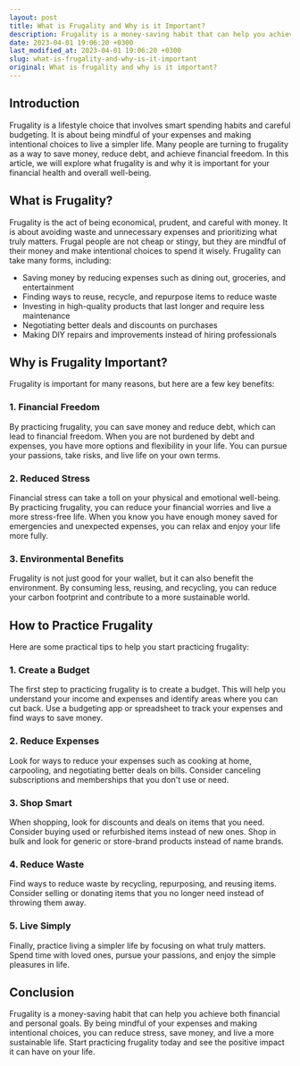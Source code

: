 ```yaml
---
layout: post
title: What is Frugality and Why is it Important?
description: Frugality is a money-saving habit that can help you achieve both financial and personal goals. Learn more about why it is important and how you can start practicing frugality today.
date: 2023-04-01 19:06:20 +0300
last_modified_at: 2023-04-01 19:06:20 +0300
slug: what-is-frugality-and-why-is-it-important
original: What is frugality and why is it important?
---
```

## Introduction
Frugality is a lifestyle choice that involves smart spending habits and careful budgeting. It is about being mindful of your expenses and making intentional choices to live a simpler life. Many people are turning to frugality as a way to save money, reduce debt, and achieve financial freedom. In this article, we will explore what frugality is and why it is important for your financial health and overall well-being.

## What is Frugality?
Frugality is the act of being economical, prudent, and careful with money. It is about avoiding waste and unnecessary expenses and prioritizing what truly matters. Frugal people are not cheap or stingy, but they are mindful of their money and make intentional choices to spend it wisely. Frugality can take many forms, including:

- Saving money by reducing expenses such as dining out, groceries, and entertainment
- Finding ways to reuse, recycle, and repurpose items to reduce waste
- Investing in high-quality products that last longer and require less maintenance
- Negotiating better deals and discounts on purchases
- Making DIY repairs and improvements instead of hiring professionals

## Why is Frugality Important?
Frugality is important for many reasons, but here are a few key benefits:

### 1. Financial Freedom
By practicing frugality, you can save money and reduce debt, which can lead to financial freedom. When you are not burdened by debt and expenses, you have more options and flexibility in your life. You can pursue your passions, take risks, and live life on your own terms.

### 2. Reduced Stress
Financial stress can take a toll on your physical and emotional well-being. By practicing frugality, you can reduce your financial worries and live a more stress-free life. When you know you have enough money saved for emergencies and unexpected expenses, you can relax and enjoy your life more fully.

### 3. Environmental Benefits
Frugality is not just good for your wallet, but it can also benefit the environment. By consuming less, reusing, and recycling, you can reduce your carbon footprint and contribute to a more sustainable world.

## How to Practice Frugality
Here are some practical tips to help you start practicing frugality:

### 1. Create a Budget
The first step to practicing frugality is to create a budget. This will help you understand your income and expenses and identify areas where you can cut back. Use a budgeting app or spreadsheet to track your expenses and find ways to save money.

### 2. Reduce Expenses
Look for ways to reduce your expenses such as cooking at home, carpooling, and negotiating better deals on bills. Consider canceling subscriptions and memberships that you don't use or need.

### 3. Shop Smart
When shopping, look for discounts and deals on items that you need. Consider buying used or refurbished items instead of new ones. Shop in bulk and look for generic or store-brand products instead of name brands.

### 4. Reduce Waste
Find ways to reduce waste by recycling, repurposing, and reusing items. Consider selling or donating items that you no longer need instead of throwing them away.

### 5. Live Simply
Finally, practice living a simpler life by focusing on what truly matters. Spend time with loved ones, pursue your passions, and enjoy the simple pleasures in life.

## Conclusion
Frugality is a money-saving habit that can help you achieve both financial and personal goals. By being mindful of your expenses and making intentional choices, you can reduce stress, save money, and live a more sustainable life. Start practicing frugality today and see the positive impact it can have on your life.